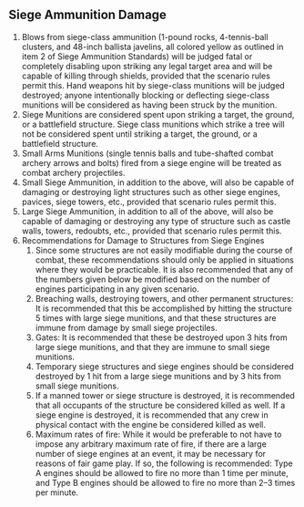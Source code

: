 ## Siege Ammunition Damage
1. Blows from siege-class ammunition (1-pound rocks, 4-tennis-ball clusters, and 48-inch ballista javelins, all colored yellow as outlined in item 2 of Siege Ammunition Standards) will be judged fatal or completely disabling upon striking any legal target area and will be capable of killing through shields, provided that the scenario rules permit this. Hand weapons hit by siege-class munitions will be judged destroyed; anyone intentionally blocking or deflecting siege-class munitions will be considered as having been struck by the munition.
2. Siege Munitions are considered spent upon striking a target, the ground, or a battlefield structure. Siege class munitions which strike a tree will not be considered spent until striking a target, the ground, or a battlefield structure.
3. Small Arms Munitions (single tennis balls and tube-shafted combat archery arrows and bolts) fired from a siege engine will be treated as combat archery projectiles.
4. Small Siege Ammunition, in addition to the above, will also be capable of damaging or destroying light structures such as other siege engines, pavices, siege towers, etc., provided that scenario rules permit this.
5. Large Siege Ammunition, in addition to all of the above, will also be capable of damaging or destroying any type of structure such as castle walls, towers, redoubts, etc., provided that scenario rules permit this.
6. Recommendations for Damage to Structures from Siege Engines
    1. Since some structures are not easily modifiable during the course of combat, these recommendations should only be applied in situations where they would be practicable. It is also recommended that any of the numbers given below be modified based on the number of engines participating in any given scenario.
    2. Breaching walls, destroying towers, and other permanent structures: It is recommended that this be accomplished by hitting the structure 5 times with large siege munitions, and that these structures are immune from damage by small siege projectiles.
    3. Gates: It is recommended that these be destroyed upon 3 hits from large siege munitions, and that they are immune to small siege munitions.
    4. Temporary siege structures and siege engines should be considered destroyed by 1 hit from a large siege munitions and by 3 hits from small siege munitions.
    5. If a manned tower or siege structure is destroyed, it is recommended that all occupants of the structure be considered killed as well. If a siege engine is destroyed, it is recommended that any crew in physical contact with the engine be considered killed as well.
    6. Maximum rates of fire: While it would be preferable to not have to impose any arbitrary maximum rate of fire, if there are a large number of siege engines at an event, it may be necessary for reasons of fair game play. If so, the following is recommended: Type A engines should be allowed to fire no more than 1 time per minute, and Type B engines should be allowed to fire no more than 2–3 times per
 minute.

